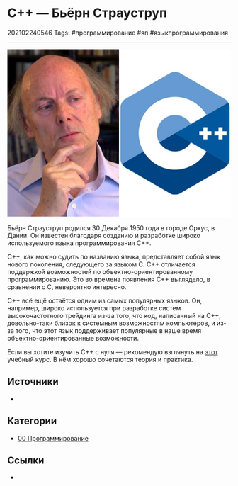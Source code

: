 # С++ — Бьёрн Страуструп

202102240546
Tags: #программирование #яп #языкпрограммирования 
___

![С++ — Бьёрн Страуструп](../assets/%D0%A1++%20-%20%D0%91%D1%8C%D1%91%D1%80%D0%BD%20%D0%A1%D1%82%D1%80%D0%B0%D1%83%D1%81%D1%82%D1%80%D1%83%D0%BF.jpg)

Бьёрн Страуструп родился 30 Декабря 1950 года в городе Орхус, в Дании. Он известен благодаря созданию и разработке широко используемого языка программирования C++.   
  
C++, как можно судить по названию языка, представляет собой язык нового поколения, следующего за языком C. C++ отличается поддержкой возможностей по объектно-ориентированному программированию. Это во времена появления C++ выглядело, в сравнении с C, невероятно интересно.  
  
C++ всё ещё остаётся одним из самых популярных языков. Он, например, широко используется при разработке систем высокочастотного трейдинга из-за того, что код, написанный на C++, довольно-таки близок к системным возможностям компьютеров, и из-за того, что этот язык поддерживает популярные в наше время объектно-ориентированные возможности.  
  
Если вы хотите изучить С++ с нуля — рекомендую взглянуть на [этот](https://freecoursesite.com/beginning-c-programming-from-beginner-to-beyond-1/) учебный курс. В нём хорошо сочетаются теория и практика.

## Источники

- 

## Категории

- [00 Программирование](00%20%D0%9F%D1%80%D0%BE%D0%B3%D1%80%D0%B0%D0%BC%D0%BC%D0%B8%D1%80%D0%BE%D0%B2%D0%B0%D0%BD%D0%B8%D0%B5.md)

## Ссылки

- 
